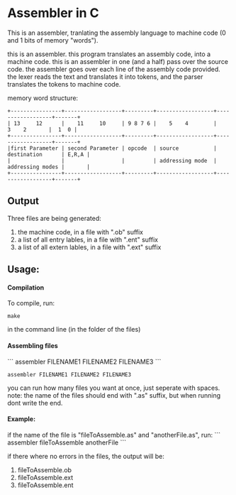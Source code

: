<h1>Assembler in C</h1>

This is an assembler, tranlating the assembly language to machine code (0 and 1 bits of memory "words").

this is an assembler. this program translates an assembly code, into a machine code.
this is an assembler in one (and a half) pass over the source code.
the assembler goes over each line of the assembly code provided.
the lexer reads the text and translates it into tokens, and the parser translates the
tokens to machine code.

memory word structure:
```
+----------------+------------------+---------+------------------+------------------+-------+
| 13     12      |    11     10     | 9 8 7 6 |    5    4        |     3    2       |  1  0 |
+----------------+------------------+---------+------------------+------------------+-------+
|first Parameter | second Parameter | opcode  | source           | destination      | E,R,A |
|                |                  |         | addressing mode  | addressing modes |       |
+----------------+------------------+---------+------------------+------------------+-------+
```
<h2>Output</h2>

Three files are being generated:
1. the machine code, in a file with ".ob" suffix
2. a list of all entry lables, in a file with ".ent" suffix
3. a list of all extern lables, in a file with ".ext" suffix


<h2>Usage:</h2>

<h4>Compilation</h4>
To compile, run:

```
make
```


in the command line (in the folder of the files)

<h4>Assembling files</h4>
```
assembler FILENAME1 FILENAME2 FILENAME3
```

```
assembler FILENAME1 FILENAME2 FILENAME3
```

you can run how many files you want at once, just seperate with spaces. 
note:
the name of the files should end with ".as" suffix, but when running dont write the end. 

<h4>Example:</h4>
if the name of the file is "fileToAssemble.as" and "anotherFile.as", run:
```
assembler fileToAssemble anotherFile
```

if there where no errors in the files, the output will be:
1. fileToAssemble.ob
2. fileToAssemble.ext
3. fileToAssemble.ent
